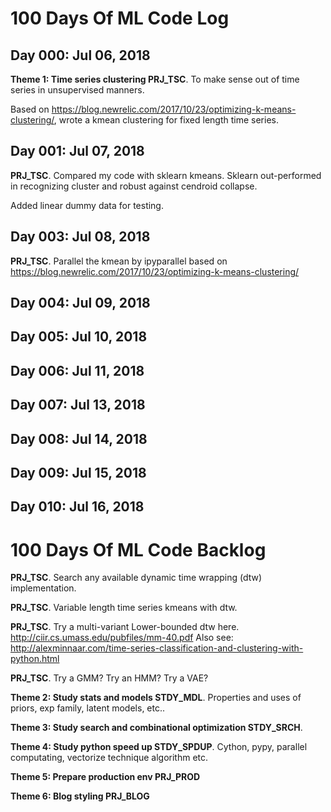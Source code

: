 # 100 Days Of ML Code Log

## Day 000: Jul 06, 2018

**Theme 1: Time series clustering PRJ_TSC**. To make sense out of time series in unsupervised manners.

Based on https://blog.newrelic.com/2017/10/23/optimizing-k-means-clustering/, wrote a kmean clustering for fixed length time series. 

## Day 001: Jul 07, 2018

**PRJ_TSC**. Compared my code with sklearn kmeans. Sklearn out-performed in recognizing cluster and robust against cendroid collapse.

Added linear dummy data for testing.

## Day 003: Jul 08, 2018

**PRJ_TSC**. Parallel the kmean by ipyparallel based on https://blog.newrelic.com/2017/10/23/optimizing-k-means-clustering/

## Day 004: Jul 09, 2018
## Day 005: Jul 10, 2018
## Day 006: Jul 11, 2018
## Day 007: Jul 13, 2018
## Day 008: Jul 14, 2018
## Day 009: Jul 15, 2018
## Day 010: Jul 16, 2018



# 100 Days Of ML Code Backlog

**PRJ_TSC**. Search any available dynamic time wrapping (dtw) implementation.

**PRJ_TSC**. Variable length time series kmeans with dtw.

**PRJ_TSC**. Try a multi-variant Lower-bounded dtw here. http://ciir.cs.umass.edu/pubfiles/mm-40.pdf
Also see: http://alexminnaar.com/time-series-classification-and-clustering-with-python.html

**PRJ_TSC**. Try a GMM? Try an HMM? Try a VAE?

**Theme 2: Study stats and models STDY_MDL**. Properties and uses of priors, exp family, latent models, etc..

**Theme 3: Study search and combinational optimization STDY_SRCH**.

**Theme 4: Study python speed up STDY_SPDUP**. Cython, pypy, parallel computating, vectorize technique algorithm etc.

**Theme 5: Prepare production env PRJ_PROD** 

**Theme 6: Blog styling PRJ_BLOG** 

